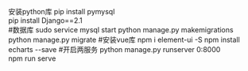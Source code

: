 安装python库
pip install pymysql    
pip install Django==2.1   
#数据库
sudo service mysql start
python manage.py makemigrations   
python manage.py migrate 
#安装vue库
npm i element-ui -S 
npm install echarts --save
#开启两服务
python manage.py runserver 0:8000   
npm run serve  

   
